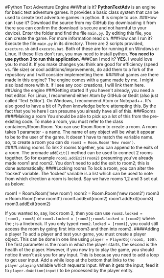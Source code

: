 #Python Text Adventure Engine
##What is it?
**PythonTextAdv** is an engine for basic text adventure games. It provides a basic class system that can be used to create text adventure games in python. It is simple to use.
###How can I use it?
Download the source from my GitHub (by downloading it from there you can confirm the download is secure and not harmful to your device). Enter the folder and find the file `main.py`. By editing this file, you can create the game. For more information read on.
###How can I run it?
Execute the file `main.py` in its directory. There are 2 scripts provided, `execture.sh` and `execute.bat`. Both of these are for running it on Windows or Linux. If these files don't run, you may need to install python. **You need to use python 3 to run this application.**
###Can I mod it?
**YES**. I would love you to mod it. If you make changes you think are good for efficiency (speed vs. file size) or cool additions/improvements, do add them to a fork of the repository and I will consider implementing them.
###What games are there made in this engine?
The engine comes with a game made by me. I might also load more with it. If I see any cool creations, I will link them here.
##Using the engine
###Getting started
If you haven't already, you need a text editor. For Linux, I recommend either Atom by GitHub or Gedit (also just called 'Text Editor'). On Windows, I recommend Atom or Notepad++. It's also good to have a bit of Python knowledge before attempting this. By the fact that you're here I can presume you already have all of this.
###Rooms
####Making a room
You should be able to pick up a lot of this from the pre-existing code. To make a room, you must refer to the class containers/Room.Room. You can use Room.Room to create a room. A room takes 1 parameter - a name. The name of any object will be what it appear to be to the user of the game. It doesn't have to match the variable name. so, to create a room you can do `room1 = Room.Room('New room')`.
####Linking rooms
To link 2 rooms together, you can append to the exits of a room. The premade `addExit()` method can be used to connect 2 rooms together. So for example `room1.addExit(room2)` presuming you've already made room1 and room2. You don't need to add the exit to room2; this is done automatically.
####Locking rooms
To lock a room, you can alter the 'locked' variable. The 'locked' variable is a list which can be used to note from which direction a room is locked. Say we have rooms 1,2 and 3 set out as below:

room1 = Room.Room('new room')
room2 = Room.Room('new room2')
room3 = Room.Room('new room3')
room1.addExit(room2)
room1.addExit(room3)
room3.addExit(room2)

If you wanted to, say, lock room 2, then you can use `room2.locked = [room1, room3]` or `room1.locked = [room2];room3.locked = [room2]` where the ; is a linebreak.
If you only typed `room2.locked = [room1]`, you could still access the room by going first into room3 and then into room2.
####Adding a player
To add a player and test your game, you must create a player object. This can be done in one line using `player = PlayerObj(room1, 100)`. The first parameter is the room in which the player starts, the second is the health of the player. However, if you now try to play the game, you should notice it won't ask you for any input. This is because you need to add a loop to get user input. Add a while loop at the bottom that links to the `player.playing` variable which requests input. When it gets the input, feed it to `player.doAction(input)` to be processed by the player entity.
